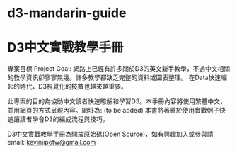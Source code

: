 # d3-mandarin-guide
# D3中文實戰教學手冊

專案目標 Project Goal:
網路上已經有許多關於D3的英文新手教學，不過中文相關的教學資訊卻寥寥無幾。許多教學都缺乏完整的資料或圖表整理。
在Data快速崛起的時代，D3視覺化的技數也越來越重要。    

此專案的目的為協助中文讀者快速瞭解和學習D3。本手冊內容將使用繁體中文，並用網頁的方式呈現內容。網址為: (to be added)
本書將著重於使用實戰例子快速讓讀者學會D3的編成流程與技巧。

D3中文實戰教學手冊為開放原始碼(Open Source)，如有興趣加入或參與請email: kevinjipotw@gmail.com



















